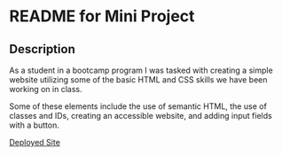 # README for Mini Project

## Description

As a student in a bootcamp program I was tasked with creating a simple website utilizing some of the basic HTML and CSS skills we have been working on in class.

Some of these elements include the use of semantic HTML, the use of classes and IDs, creating an accessible website, and adding input fields with a button.

<a href="https://zhill0950.github.io/26-stu-mini-project/">Deployed Site</a>